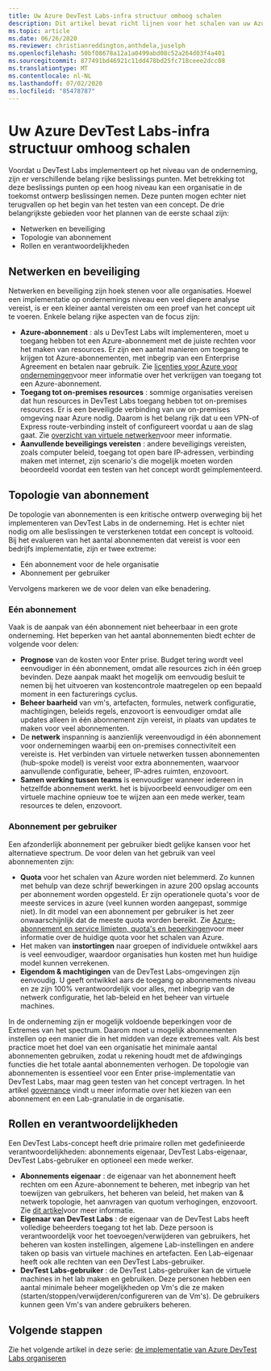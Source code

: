 ```yaml
---
title: Uw Azure DevTest Labs-infra structuur omhoog schalen
description: Dit artikel bevat richt lijnen voor het schalen van uw Azure DevTest Labs-infra structuur.
ms.topic: article
ms.date: 06/26/2020
ms.reviewer: christianreddington,anthdela,juselph
ms.openlocfilehash: 50bf08678a12a1a0499abd08c52a264d03f4a401
ms.sourcegitcommit: 877491bd46921c11dd478bd25fc718ceee2dcc08
ms.translationtype: MT
ms.contentlocale: nl-NL
ms.lasthandoff: 07/02/2020
ms.locfileid: "85478787"
---
```

# <a name="scale-up-your-azure-devtest-labs-infrastructure"></a>Uw Azure DevTest Labs-infra structuur omhoog schalen
Voordat u DevTest Labs implementeert op het niveau van de onderneming, zijn er verschillende belang rijke beslissings punten. Met betrekking tot deze beslissings punten op een hoog niveau kan een organisatie in de toekomst ontwerp beslissingen nemen. Deze punten mogen echter niet terugvallen op het begin van het testen van een concept. De drie belangrijkste gebieden voor het plannen van de eerste schaal zijn:

- Netwerken en beveiliging
- Topologie van abonnement
- Rollen en verantwoordelijkheden

## <a name="networking-and-security"></a>Netwerken en beveiliging
Netwerken en beveiliging zijn hoek stenen voor alle organisaties. Hoewel een implementatie op ondernemings niveau een veel diepere analyse vereist, is er een kleiner aantal vereisten om een proef van het concept uit te voeren. Enkele belang rijke aspecten van de focus zijn:

- **Azure-abonnement** : als u DevTest Labs wilt implementeren, moet u toegang hebben tot een Azure-abonnement met de juiste rechten voor het maken van resources. Er zijn een aantal manieren om toegang te krijgen tot Azure-abonnementen, met inbegrip van een Enterprise Agreement en betalen naar gebruik. Zie [licenties voor Azure voor ondernemingen](https://azure.microsoft.com/pricing/enterprise-agreement/)voor meer informatie over het verkrijgen van toegang tot een Azure-abonnement.
- **Toegang tot on-premises resources** : sommige organisaties vereisen dat hun resources in DevTest Labs toegang hebben tot on-premises resources. Er is een beveiligde verbinding van uw on-premises omgeving naar Azure nodig. Daarom is het belang rijk dat u een VPN-of Express route-verbinding instelt of configureert voordat u aan de slag gaat. Zie [overzicht van virtuele netwerken](../virtual-network/virtual-networks-overview.md)voor meer informatie.
- **Aanvullende beveiligings vereisten** : andere beveiligings vereisten, zoals computer beleid, toegang tot open bare IP-adressen, verbinding maken met internet, zijn scenario's die mogelijk moeten worden beoordeeld voordat een testen van het concept wordt geïmplementeerd. 

## <a name="subscription-topology"></a>Topologie van abonnement
De topologie van abonnementen is een kritische ontwerp overweging bij het implementeren van DevTest Labs in de onderneming. Het is echter niet nodig om alle beslissingen te versterkenen totdat een concept is voltooid. Bij het evalueren van het aantal abonnementen dat vereist is voor een bedrijfs implementatie, zijn er twee extreme: 

- Eén abonnement voor de hele organisatie
- Abonnement per gebruiker

Vervolgens markeren we de voor delen van elke benadering.

### <a name="one-subscription"></a>Eén abonnement
Vaak is de aanpak van één abonnement niet beheerbaar in een grote onderneming. Het beperken van het aantal abonnementen biedt echter de volgende voor delen:

- **Prognose** van de kosten voor Enter prise.  Budget tering wordt veel eenvoudiger in één abonnement, omdat alle resources zich in één groep bevinden. Deze aanpak maakt het mogelijk om eenvoudig besluit te nemen bij het uitvoeren van kostencontrole maatregelen op een bepaald moment in een facturerings cyclus.
- **Beheer baarheid** van vm's, artefacten, formules, netwerk configuratie, machtigingen, beleids regels, enzovoort is eenvoudiger omdat alle updates alleen in één abonnement zijn vereist, in plaats van updates te maken voor veel abonnementen.
- De **netwerk** inspanning is aanzienlijk vereenvoudigd in één abonnement voor ondernemingen waarbij een on-premises connectiviteit een vereiste is. Het verbinden van virtuele netwerken tussen abonnementen (hub-spoke model) is vereist voor extra abonnementen, waarvoor aanvullende configuratie, beheer, IP-adres ruimten, enzovoort.
- **Samen werking tussen teams** is eenvoudiger wanneer iedereen in hetzelfde abonnement werkt. het is bijvoorbeeld eenvoudiger om een virtuele machine opnieuw toe te wijzen aan een mede werker, team resources te delen, enzovoort.

### <a name="subscription-per-user"></a>Abonnement per gebruiker
Een afzonderlijk abonnement per gebruiker biedt gelijke kansen voor het alternatieve spectrum. De voor delen van het gebruik van veel abonnementen zijn:

- **Quota** voor het schalen van Azure worden niet belemmerd. Zo kunnen met behulp van deze schrijf bewerkingen in azure 200 opslag accounts per abonnement worden opgesteld. Er zijn operationele quota's voor de meeste services in azure (veel kunnen worden aangepast, sommige niet). In dit model van een abonnement per gebruiker is het zeer onwaarschijnlijk dat de meeste quota worden bereikt. Zie [Azure-abonnement en service limieten, quota's en beperkingen](../azure-resource-manager/management/azure-subscription-service-limits.md)voor meer informatie over de huidige quota voor het schalen van Azure.
- Het maken van **instortingen** naar groepen of individuele ontwikkel aars is veel eenvoudiger, waardoor organisaties hun kosten met hun huidige model kunnen verrekenen.
- **Eigendom & machtigingen** van de DevTest Labs-omgevingen zijn eenvoudig. U geeft ontwikkel aars de toegang op abonnements niveau en ze zijn 100% verantwoordelijk voor alles, met inbegrip van de netwerk configuratie, het lab-beleid en het beheer van virtuele machines.

In de onderneming zijn er mogelijk voldoende beperkingen voor de Extremes van het spectrum. Daarom moet u mogelijk abonnementen instellen op een manier die in het midden van deze extremees valt. Als best practice moet het doel van een organisatie het minimale aantal abonnementen gebruiken, zodat u rekening houdt met de afdwingings functies die het totale aantal abonnementen verhogen. De topologie van abonnementen is essentieel voor een Enter prise-implementatie van DevTest Labs, maar mag geen testen van het concept vertragen. In het artikel [governance](devtest-lab-guidance-governance-policy-compliance.md) vindt u meer informatie over het kiezen van een abonnement en een Lab-granulatie in de organisatie.

## <a name="roles-and-responsibilities"></a>Rollen en verantwoordelijkheden
Een DevTest Labs-concept heeft drie primaire rollen met gedefinieerde verantwoordelijkheden: abonnements eigenaar, DevTest Labs-eigenaar, DevTest Labs-gebruiker en optioneel een mede werker.

- **Abonnements eigenaar** : de eigenaar van het abonnement heeft rechten om een Azure-abonnement te beheren, met inbegrip van het toewijzen van gebruikers, het beheren van beleid, het maken van & netwerk topologie, het aanvragen van quotum verhogingen, enzovoort. Zie [dit artikel](../role-based-access-control/rbac-and-directory-admin-roles.md)voor meer informatie.
- **Eigenaar van DevTest Labs** : de eigenaar van de DevTest Labs heeft volledige beheerders toegang tot het lab. Deze persoon is verantwoordelijk voor het toevoegen/verwijderen van gebruikers, het beheren van kosten instellingen, algemene Lab-instellingen en andere taken op basis van virtuele machines en artefacten. Een Lab-eigenaar heeft ook alle rechten van een DevTest Labs-gebruiker.
- **DevTest Labs-gebruiker** : de DevTest Labs-gebruiker kan de virtuele machines in het lab maken en gebruiken. Deze personen hebben een aantal minimale beheer mogelijkheden op Vm's die ze maken (starten/stoppen/verwijderen/configureren van de Vm's). De gebruikers kunnen geen Vm's van andere gebruikers beheren.

## <a name="next-steps"></a>Volgende stappen
Zie het volgende artikel in deze serie: [de implementatie van Azure DevTest Labs organiseren](devtest-lab-guidance-orchestrate-implementation.md)